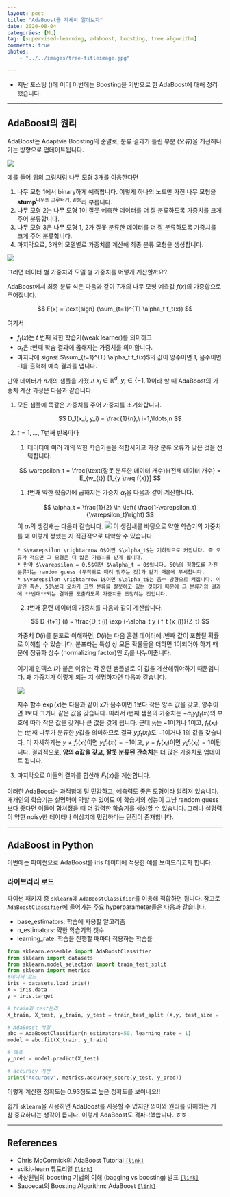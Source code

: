 ```yaml
---
layout: post
title: "AdaBoost를 자세히 알아보자"
date: 2020-08-04
categories: [ML]
tag: [supervised-learning, adaboost, boosting, tree algorithm]
comments: true
photos:
    - "../../images/tree-titleimage.jpg"

---
```


* 지난 포스팅 ()에 이어 이번에는 Boosting을 기반으로 한 AdaBoost에 대해 정리했습니다. 


----
## AdaBoost의 원리

AdaBoost는 Adaptvie Boosting의 준말로, 분류 결과가 틀린 부분 (오류)을 개선해나가는 방향으로 업데이트됩니다. 

![](../../images/tree-adaboost1.png)

예를 들어 위의 그림처럼 나무 모형 3개를 이용한다면
1. 나무 모형 1에서 binary하게 예측합니다. 이렇게 하나의 노드만 가진 나무 모형을 **stump**<sup>나무의 그루터기, 밑동</sup>라 부릅니다.
2. 나무 모형 2는 나무 모형 1이 잘못 예측한 데이터를 더 잘 분류하도록 가중치를 크게 주어 분류합니다.
3. 나무 모형 3은 나무 모형 1, 2가 잘못 분류한 데이터를 더 잘 분류하도록 가중치를 크게 주어 분류합니다.
4. 마지막으로, 3개의 모델별로 가중치를 계산해 최종 분류 모형을 생성합니다.

![](../../images/tree-adaboost2.png)

그러면 데이터 별 가중치와 모델 별 가중치를 어떻게 계산할까요?

AdaBoost에서 최종 분류 식은 다음과 같이 $T$개의 나무 모형 예측값 $f(x)$의 가중합으로 주어집니다.

$$
F(x) = \text{sign} (\sum_{t=1}^{T} \alpha_t f_t(x))
$$

여기서 
* $f_t(x)$는 $t$ 번째 약한 학습기(weak learner)를 의미하고 
* $\alpha_t$은 $t$번째 학습 결과에 곱해지는 가중치를 의미합니다.
* 마지막에 $\text{sign}$로 $\sum_{t=1}^{T} \alpha_t f_t(x)$의 값이 양수이면 1, 음수이면 -1을 출력해 예측 결과를 냅니다.


   
만약 데이터가 $n$개의 샘플을 가졌고 $x_i \in \mathbb{R}^d$, $y_i \in \{-1,1\}$이라 할 때 AdaBoost의 가중치 계산 과정은 다음과 같습니다.

1. 모든 샘플에 똑같은 가중치를 주어 가중치를 초기화합니다.

    $$
    D_1(x_i, y_i) = \frac{1}{n},\ i=1,\ldots,n
    $$

2. $t=1,\ldots,T$번째 반복마다
   1. 데이터에 여러 개의 약한 학습기들을 적합시키고 가장 분류 오류가 낮은 것을 선택합니다. 
   
   $$
   \varepsilon_t = \frac{\text{잘못 분류한 데이터 개수}}{전체 데이터 개수} = E_{w_{t}} [1_{y \neq f(x)}]
   $$

   1. $t$번째 약한 학습기에 곱해지는 가중치 $\alpha_t$을 다음과 같이 계산합니다. 

    $$
    \alpha_t = \frac{1}{2} \ln \left( \frac{1-\varepsilon_t}{\varepsilon_t}\right)
    $$
    이 $\alpha_t$의 생김새는 다음과 같습니다.
    ![](../../images/tree-alpha.png)
    이 생김새를 바탕으로 약한 학습기의 가중치를 왜 이렇게 정했는 지 직관적으로 파악할 수 있습니다.

       * $\varepsilon \rightarrow 0$이면 $\alpha_t$는 기하적으로 커집니다. 즉 오류가 적으면 그 모형은 더 많은 가중치를 받게 됩니다.
       * 만약 $\varepsilon = 0.5$이면 $\alpha_t = 0$입니다. 50%의 정확도를 가진 분류기는 random guess (무작위로 때려 맞추는 것)과 같기 때문에 무시합니다.
       * $\varepsilon \rightarrow 1$이면 $\alpha_t$는 음수 방향으로 커집니다. 이 말인 즉슨, 50%보다 오차가 크면 분류를 잘못하고 있는 것이기 때문에 그 분류기의 결과에 **반대**되는 결과를 도출하도록 가중치를 조정하는 것입니다.
     
   2. $t$번째 훈련 데이터의 가중치를 다음과 같이 계산합니다.

   $$
   D_{t+1} (i) = \frac{D_t (i) \exp (-\alpha_t y_i f_t (x_i))}{Z_t} 
   $$

   가중치 $D(i)$를 분포로 이해하면, $D(i)$는 다음 훈련 데이터에 $i$번째 값이 포함될 확률로 이해할 수 있습니다. 분포라는 특성 상 모든 확률들을 더하면 1이되어야 하기 때문에 정규화 상수 (normalizing factor)인 $Z_t$를 나누어줍니다.

   여기에 인덱스 $i$가 붙은 이유는 각 훈련 샘플별로 이 값을 계산해줘야하기 때문입니다. 왜 가중치가 이렇게 되는 지 설명하자면 다음과 같습니다.

   ![](../../images/tree-exp.png)

   지수 함수 $\exp(x)$는 다음과 같이 $x$가 음수이면 1보다 작은 양수 값을 갖고, 양수이면 1보다 크거나 같은 값을 갖습니다. 따라서 $i$번째 샘플의 가중치는 $-\alpha_t y_i f_t (x_i)$의 부호에 따라 작은 값을 갖거나 큰 값을 갖게 됩니다. 근데 $y_i$는 $-1$이거나 $1$이고, $f_t(x_i)$는 $t$번째 나무가 분류한 $y$값을 의미하므로 결국 $y_i f_t(x_i)$도 $-1$이거나 $1$의 값을 갖습니다. 더 자세하게는 $y \neq f_t(x_i)$이면 $y_i f_t(x_i) = -1$이고, $y=f_t(x_i)$이면 $y_i f_t(x_i) = 1$이됩니다. 결과적으로, **양의 $\alpha$값을 갖고, 잘못 분류된 관측치**는 더 많은 가중치로 업데이트 됩니다.

3. 마지막으로 이들의 결과를 합산해 $F_t(x)$를 계산합니다.

이러한 AdaBoost는 과적합에 덜 민감하고, 예측력도 좋은 모형이라 알려져 있습니다. 개개인의 학습기는 설명력이 약할 수 있어도 이 학습기의 성능이 그냥 random guess보다 좋다면 이들이 합쳐졌을 때 더 강력한 학습기를 생성할 수 있습니다. 그러나 설명력이 약한 noisy한 데이터나 이상치에 민감하다는 단점이 존재합니다. 

---
## AdaBoost in Python

이번에는 파이썬으로 AdaBoost를 iris 데이터에 적용한 예를 보여드리고자 합니다.

### 라이브러리 로드

파이썬 패키지 중 `sklearn`에 `AdaBoostClassifier`를 이용해 적합하면 됩니다.
참고로 `AdaBoostClassifier`에 들어가는 주요 hyperparameter들은 다음과 같습니다.

* base_estimators: 학습에 사용할 알고리즘
* n_estimators: 약한 학습기의 갯수
* learning_rate: 학습을 진행할 때마다 적용하는 학습률


```python
from sklearn.ensemble import AdaBoostClassifier
from sklearn import datasets
from sklearn.model_selection import train_test_split
from sklearn import metrics
#데이터 로드
iris = datasets.load_iris()
X = iris.data
y = iris.target

# train과 test분리
X_train, X_test, y_train, y_test = train_test_split (X,y, test_size = .3)

# AdaBoost 적합
abc = AdaBoostClassifier(n_estimators=50, learning_rate = 1)
model = abc.fit(X_train, y_train)

# 예측
y_pred = model.predict(X_test)

# accuracy 계산
print("Accuracy", metrics.accuracy_score(y_test, y_pred))
```

이렇게 계산한 정확도는 0.93정도로 높은 정확도를 보이네요!!

쉽게 `sklearn`을 사용하면 AdaBoost를 사용할 수 있지만 의미와 원리를 이해하는 게 참 중요하다는 생각이 듭니다.
이렇게 AdaBoost도 격파-!했씁니다. ㅎㅎ

----
## References

* Chris McCormick의 AdaBoost Tutorial [`[link]`](https://mccormickml.com/2013/12/13/adaboost-tutorial/)
* scikit-learn 튜토리얼 [`[link]`](https://scikit-learn.org/stable/modules/generated/sklearn.ensemble.AdaBoostClassifier.html)
* 박상원님의 boosting 기법의 이해 (bagging vs boosting) 발표 [`[link]`](https://scikit-learn.org/stable/modules/generated/sklearn.ensemble.AdaBoostClassifier.html)
* Saucecat의 Boosting Algorithm: AdaBoost [`[link]`](https://towardsdatascience.com/boosting-algorithm-adaboost-b6737a9ee60c)


